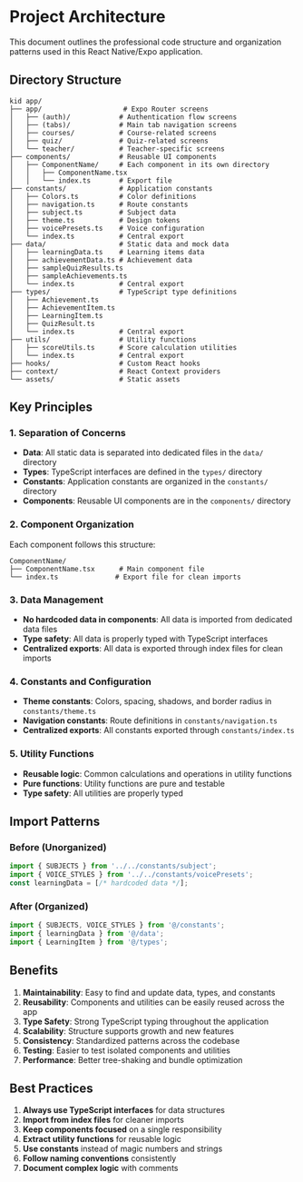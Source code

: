 # Project Architecture

This document outlines the professional code structure and organization patterns used in this React Native/Expo application.

## Directory Structure

```
kid app/
├── app/                    # Expo Router screens
│   ├── (auth)/            # Authentication flow screens
│   ├── (tabs)/            # Main tab navigation screens
│   ├── courses/           # Course-related screens
│   ├── quiz/              # Quiz-related screens
│   └── teacher/           # Teacher-specific screens
├── components/            # Reusable UI components
│   ├── ComponentName/     # Each component in its own directory
│   │   ├── ComponentName.tsx
│   │   └── index.ts       # Export file
├── constants/             # Application constants
│   ├── Colors.ts          # Color definitions
│   ├── navigation.ts      # Route constants
│   ├── subject.ts         # Subject data
│   ├── theme.ts           # Design tokens
│   ├── voicePresets.ts    # Voice configuration
│   └── index.ts           # Central export
├── data/                  # Static data and mock data
│   ├── learningData.ts    # Learning items data
│   ├── achievementData.ts # Achievement data
│   ├── sampleQuizResults.ts
│   ├── sampleAchievements.ts
│   └── index.ts           # Central export
├── types/                 # TypeScript type definitions
│   ├── Achievement.ts
│   ├── AchievementItem.ts
│   ├── LearningItem.ts
│   ├── QuizResult.ts
│   └── index.ts           # Central export
├── utils/                 # Utility functions
│   ├── scoreUtils.ts      # Score calculation utilities
│   └── index.ts           # Central export
├── hooks/                 # Custom React hooks
├── context/               # React Context providers
└── assets/                # Static assets
```

## Key Principles

### 1. Separation of Concerns
- **Data**: All static data is separated into dedicated files in the `data/` directory
- **Types**: TypeScript interfaces are defined in the `types/` directory
- **Constants**: Application constants are organized in the `constants/` directory
- **Components**: Reusable UI components are in the `components/` directory

### 2. Component Organization
Each component follows this structure:
```
ComponentName/
├── ComponentName.tsx      # Main component file
└── index.ts              # Export file for clean imports
```

### 3. Data Management
- **No hardcoded data in components**: All data is imported from dedicated data files
- **Type safety**: All data is properly typed with TypeScript interfaces
- **Centralized exports**: All data is exported through index files for clean imports

### 4. Constants and Configuration
- **Theme constants**: Colors, spacing, shadows, and border radius in `constants/theme.ts`
- **Navigation constants**: Route definitions in `constants/navigation.ts`
- **Centralized exports**: All constants exported through `constants/index.ts`

### 5. Utility Functions
- **Reusable logic**: Common calculations and operations in utility functions
- **Pure functions**: Utility functions are pure and testable
- **Type safety**: All utilities are properly typed

## Import Patterns

### Before (Unorganized)
```typescript
import { SUBJECTS } from '../../constants/subject';
import { VOICE_STYLES } from '../../constants/voicePresets';
const learningData = [/* hardcoded data */];
```

### After (Organized)
```typescript
import { SUBJECTS, VOICE_STYLES } from '@/constants';
import { learningData } from '@/data';
import { LearningItem } from '@/types';
```

## Benefits

1. **Maintainability**: Easy to find and update data, types, and constants
2. **Reusability**: Components and utilities can be easily reused across the app
3. **Type Safety**: Strong TypeScript typing throughout the application
4. **Scalability**: Structure supports growth and new features
5. **Consistency**: Standardized patterns across the codebase
6. **Testing**: Easier to test isolated components and utilities
7. **Performance**: Better tree-shaking and bundle optimization

## Best Practices

1. **Always use TypeScript interfaces** for data structures
2. **Import from index files** for cleaner imports
3. **Keep components focused** on a single responsibility
4. **Extract utility functions** for reusable logic
5. **Use constants** instead of magic numbers and strings
6. **Follow naming conventions** consistently
7. **Document complex logic** with comments 